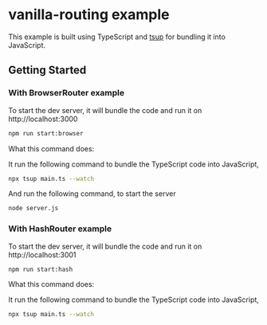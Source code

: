 # vanilla-routing example

This example is built using TypeScript and [tsup](https://tsup.egoist.dev/) for bundling it into JavaScript.

## Getting Started

### With BrowserRouter example

To start the dev server, it will bundle the code and run it on http://localhost:3000

```bash
npm run start:browser
```

What this command does:

It run the following command to bundle the TypeScript code into JavaScript,

```bash
npx tsup main.ts --watch
```

And run the following command, to start the server

```bash
node server.js
```

### With HashRouter example

To start the dev server, it will bundle the code and run it on http://localhost:3001

```bash
npm run start:hash
```

What this command does:

It run the following command to bundle the TypeScript code into JavaScript,

```bash
npx tsup main.ts --watch
```
